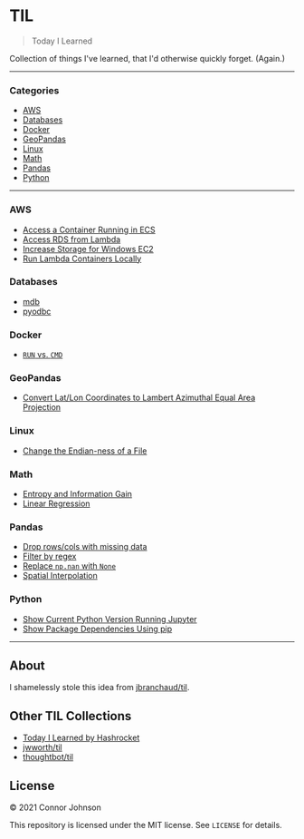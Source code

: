 # TIL

> Today I Learned

Collection of things I've learned, that I'd otherwise quickly forget. (Again.)

---

### Categories

* [AWS](#aws)
* [Databases](#databases)
* [Docker](#docker)
* [GeoPandas](#geopandas)
* [Linux](#linux)
* [Math](#math)
* [Pandas](#pandas)
* [Python](#python)

---

### AWS
- [Access a Container Running in ECS](aws/access-running-container.md)
- [Access RDS from Lambda](aws/access-rds-from-lambda.md)
- [Increase Storage for Windows EC2](aws/increase-storage-for-windows-ec2.md)
- [Run Lambda Containers Locally](aws/run-lambda-containers-locally.md)

### Databases
- [mdb](databases/mdb)
- [pyodbc](databases/pyodbc)

### Docker
- [`RUN` vs. `CMD`](docker/run-vs-cmd.md)

### GeoPandas
- [Convert Lat/Lon Coordinates to Lambert Azimuthal Equal Area Projection](geopandas/convert-data-to-lambert-projection.md)

### Linux
- [Change the Endian-ness of a File](linux/change-endian-ness.md)

### Math
- [Entropy and Information Gain](math/entropy_and_information_gain.md)
- [Linear Regression](math/linear-regression.md)

### Pandas
- [Drop rows/cols with missing data](pandas/drop-rows-or-cols-with-missing-data.md)
- [Filter by regex](pandas/filter-by-regex.md)
- [Replace `np.nan` with `None`](pandas/replace-np-nan-with-none.md)
- [Spatial Interpolation](pandas/spatial-interpolation.md)

### Python
- [Show Current Python Version Running Jupyter](python/jupyter-show-current-python-version.md)
- [Show Package Dependencies Using pip](python/pip-show-package-dependencies.md)


---

## About

I shamelessly stole this idea from
[jbranchaud/til](https://github.com/jbranchaud/til).

## Other TIL Collections

* [Today I Learned by Hashrocket](https://til.hashrocket.com)
* [jwworth/til](https://github.com/jwworth/til)
* [thoughtbot/til](https://github.com/thoughtbot/til)

## License

&copy; 2021 Connor Johnson

This repository is licensed under the MIT license. See `LICENSE` for
details.